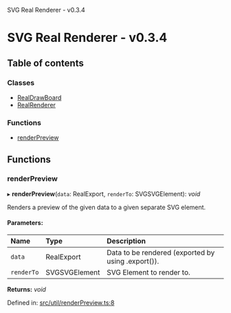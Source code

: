 SVG Real Renderer - v0.3.4

# SVG Real Renderer - v0.3.4

## Table of contents

### Classes

- [RealDrawBoard](classes/realdrawboard.md)
- [RealRenderer](classes/realrenderer.md)

### Functions

- [renderPreview](docs.md#renderpreview)

## Functions

### renderPreview

▸ **renderPreview**(`data`: RealExport, `renderTo`: SVGSVGElement): *void*

Renders a preview of the given data to a given separate SVG element.

#### Parameters:

Name | Type | Description |
:------ | :------ | :------ |
`data` | RealExport | Data to be rendered (exported by using .export()).   |
`renderTo` | SVGSVGElement | SVG Element to render to.    |

**Returns:** *void*

Defined in: [src/util/renderPreview.ts:8](https://github.com/HarshKhandeparkar/svg-real-renderer/blob/48893ef/src/util/renderPreview.ts#L8)
